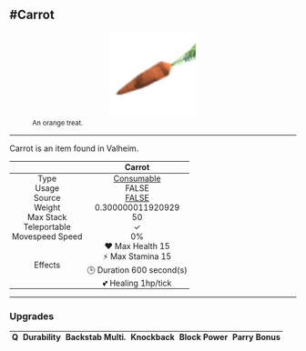 <meta property="og:title" content="Carrot - MoreValheim" /><meta property="og:type" content="website" /><meta property="og:image" content="/assets/carrot.png" /><meta property="og:description" content="Carrot is an item found in Valheim." /><meta name="theme-color" content="#546D78"><meta name="twitter:card" content="summary_large_image">
#Carrot
-------------
<style>img {width:20px;}.tb {width:150px;display: block;margin-left: auto;margin-right: auto;}</style>

<style>.md-typeset table:not([class]) th:not([align]) {min-width:unset!important;}</style>
<style>td{padding:0em 0.3em!important;text-align:center!important;border-left:.05rem solid var(--md-default-fg-color--lightest)}</style>

<style>th{padding:0.1em 0.3em!important;text-align:center!important;font-weight:bold}</style>

<style>pre{text-align:right!important}</style>
<style>table tr td:first-child {border-left: 0;};</style>

<figure><img src="/assets/carrot.png" class="tb" /><figcaption><small>An orange treat.</small></figcaption></figure>

-------------

Carrot is an item found in Valheim.

|        | Carrot              |
| ----------- | ------------------------------------ |
| Type | [Consumable](../../types/consumable)
| Usage | FALSE<br>
| Source | [FALSE](../../items/false)
| Weight | 0.300000011920929 |
| Max Stack | 50 |
| Teleportable | ✓
| Movespeed Speed | 0%
| Effects | ❤️ Max Health 15<br>⚡ Max Stamina 15<br>🕒 Duration 600 second(s) <br>💕 Healing 1hp/tick <br>

-------------

### Upgrades
| Q | Durability | Backstab Multi. | Knockback | Block Power | Parry Bonus
| - | - | - | - | - | - 
